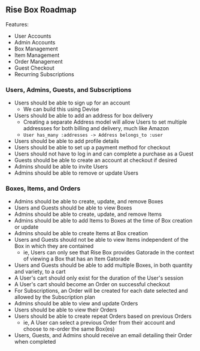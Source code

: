 ## Rise Box Roadmap

Features:

- User Accounts
- Admin Accounts
- Box Management
- Item Management
- Order Management
- Guest Checkout
- Recurring Subscriptions

### Users, Admins, Guests, and Subscriptions

- Users should be able to sign up for an account
    + We can build this using Devise
- Users should be able to add an address for box delivery
    + Creating a separate Address model will allow Users to set multiple addressses for both billing and delivery, much like Amazon
    + ```User has_many :addresses -> Address belongs_to :user```
- Users should be able to add profile details
- Users should be able to set up a payment method for checkout
- Users should not have to log in and can complete a purchase as a Guest
- Guests should be able to create an account at checkout if desired
- Admins should be able to invite Users
- Admins should be able to remove or update Users

### Boxes, Items, and Orders

- Admins should be able to create, update, and remove Boxes
- Users and Guests should be able to view Boxes
- Admins should be able to create, update, and remove Items
- Admins should be able to add Items to Boxes at the time of Box creation or update
- Admins should be able to create Items at Box creation
- Users and Guests should not be able to view Items independent of the Box in which they are contained
    + ie, Users can only see that Rise Box provides Gatorade in the context of viewing a Box that has an Item Gatorade
- Users and Guests should be able to add multiple Boxes, in both quantity and variety, to a cart
- A User's cart should only exist for the duration of the User's session
- A User's cart should become an Order on successful checkout
- For Subscriptions, an Order will be created for each date selected and allowed by the Subscription plan
- Admins should be able to view and update Orders
- Users should be able to view their Orders
- Users should be able to create repeat Orders based on previous Orders
    + ie, A User can select a previous Order from their account and choose to re-order the same Box(es)
- Users, Guests, and Admins should receive an email detailing their Order when completed
